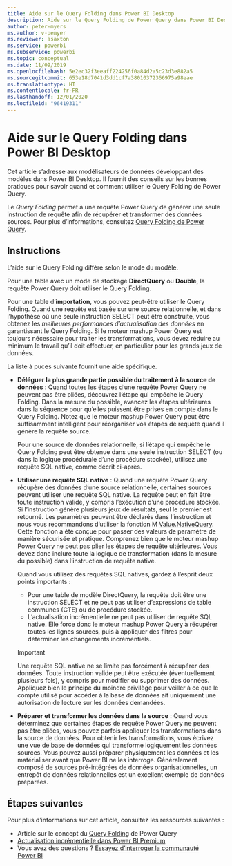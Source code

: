 ```yaml
---
title: Aide sur le Query Folding dans Power BI Desktop
description: Aide sur le Query Folding de Power Query dans Power BI Desktop.
author: peter-myers
ms.author: v-pemyer
ms.reviewer: asaxton
ms.service: powerbi
ms.subservice: powerbi
ms.topic: conceptual
ms.date: 11/09/2019
ms.openlocfilehash: 5e2ec32f3eeaff224256f0a84d2a5c23d3e882a5
ms.sourcegitcommit: 653e18d7041d3dd1cf7a38010372366975a98eae
ms.translationtype: HT
ms.contentlocale: fr-FR
ms.lasthandoff: 12/01/2020
ms.locfileid: "96419311"
---
```

# <a name="query-folding-guidance-in-power-bi-desktop"></a>Aide sur le Query Folding dans Power BI Desktop

Cet article s’adresse aux modélisateurs de données développant des modèles dans Power BI Desktop. Il fournit des conseils sur les bonnes pratiques pour savoir quand et comment utiliser le Query Folding de Power Query.

Le _Query Folding_ permet à une requête Power Query de générer une seule instruction de requête afin de récupérer et transformer des données sources. Pour plus d’informations, consultez [Query Folding de Power Query](/power-query/power-query-folding).

## <a name="guidance"></a>Instructions

L’aide sur le Query Folding diffère selon le mode du modèle.

Pour une table avec un mode de stockage **DirectQuery** ou **Double**, la requête Power Query doit utiliser le Query Folding.

Pour une table d’**importation**, vous pouvez peut-être utiliser le Query Folding. Quand une requête est basée sur une source relationnelle, et dans l’hypothèse où une seule instruction SELECT peut être construite, vous obtenez les _meilleures performances d’actualisation des données_ en garantissant le Query Folding. Si le moteur mashup Power Query est toujours nécessaire pour traiter les transformations, vous devez réduire au minimum le travail qu’il doit effectuer, en particulier pour les grands jeux de données.

La liste à puces suivante fournit une aide spécifique.

- **Déléguer la plus grande partie possible du traitement à la source de données** : Quand toutes les étapes d’une requête Power Query ne peuvent pas être pliées, découvrez l’étape qui empêche le Query Folding. Dans la mesure du possible, avancez les étapes ultérieures dans la séquence pour qu’elles puissent être prises en compte dans le Query Folding. Notez que le moteur mashup Power Query peut être suffisamment intelligent pour réorganiser vos étapes de requête quand il génère la requête source.

    Pour une source de données relationnelle, si l’étape qui empêche le Query Folding peut être obtenue dans une seule instruction SELECT (ou dans la logique procédurale d’une procédure stockée), utilisez une requête SQL native, comme décrit ci-après.

- **Utiliser une requête SQL native** : Quand une requête Power Query récupère des données d’une source relationnelle, certaines sources peuvent utiliser une requête SQL native. La requête peut en fait être toute instruction valide, y compris l’exécution d’une procédure stockée. Si l’instruction génère plusieurs jeux de résultats, seul le premier est retourné. Les paramètres peuvent être déclarés dans l’instruction et nous vous recommandons d’utiliser la fonction M [Value.NativeQuery](/powerquery-m/value-nativequery). Cette fonction a été conçue pour passer des valeurs de paramètre de manière sécurisée et pratique. Comprenez bien que le moteur mashup Power Query ne peut pas plier les étapes de requête ultérieures. Vous devez donc inclure toute la logique de transformation (dans la mesure du possible) dans l’instruction de requête native.

    Quand vous utilisez des requêtes SQL natives, gardez à l’esprit deux points importants :

    - Pour une table de modèle DirectQuery, la requête doit être une instruction SELECT et ne peut pas utiliser d’expressions de table communes (CTE) ou de procédure stockée.
    - L’actualisation incrémentielle ne peut pas utiliser de requête SQL native. Elle force donc le moteur mashup Power Query à récupérer toutes les lignes sources, puis à appliquer des filtres pour déterminer les changements incrémentiels.

    > [!IMPORTANT]
    > Une requête SQL native ne se limite pas forcément à récupérer des données. Toute instruction valide peut être exécutée (éventuellement plusieurs fois), y compris pour modifier ou supprimer des données. Appliquez bien le principe du moindre privilège pour veiller à ce que le compte utilisé pour accéder à la base de données ait uniquement une autorisation de lecture sur les données demandées.

- **Préparer et transformer les données dans la source** : Quand vous déterminez que certaines étapes de requête Power Query ne peuvent pas être pliées, vous pouvez parfois appliquer les transformations dans la source de données. Pour obtenir les transformations, vous écrivez une vue de base de données qui transforme logiquement les données sources. Vous pouvez aussi préparer physiquement les données et les matérialiser avant que Power BI ne les interroge. Généralement composé de sources pré-intégrées de données organisationnelles, un entrepôt de données relationnelles est un excellent exemple de données préparées.

## <a name="next-steps"></a>Étapes suivantes

Pour plus d’informations sur cet article, consultez les ressources suivantes :

- Article sur le concept du [Query Folding](/power-query/power-query-folding) de Power Query
- [Actualisation incrémentielle dans Power BI Premium](../admin/service-premium-incremental-refresh.md)
- Vous avez des questions ? [Essayez d’interroger la communauté Power BI](https://community.powerbi.com/)
